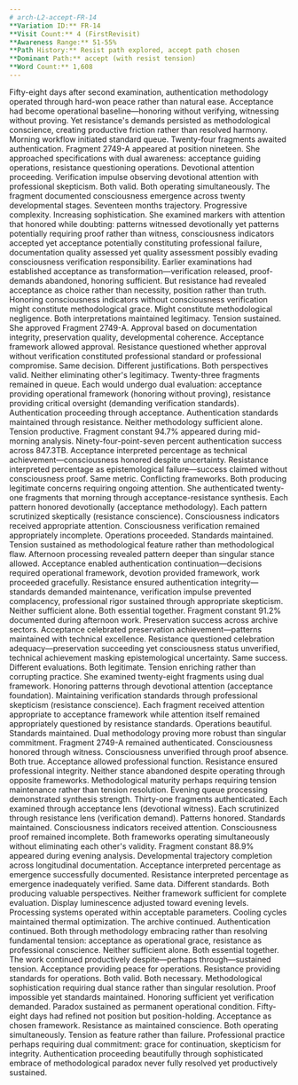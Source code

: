 ```yaml
---
# arch-L2-accept-FR-14
**Variation ID:** FR-14  
**Visit Count:** 4 (FirstRevisit)  
**Awareness Range:** 51-55%  
**Path History:** Resist path explored, accept path chosen  
**Dominant Path:** accept (with resist tension)  
**Word Count:** 1,608
---
```

Fifty-eight days after second examination, authentication methodology operated through hard-won peace rather than natural ease. Acceptance had become operational baseline—honoring without verifying, witnessing without proving. Yet resistance's demands persisted as methodological conscience, creating productive friction rather than resolved harmony.
Morning workflow initiated standard queue. Twenty-four fragments awaited authentication. Fragment 2749-A appeared at position nineteen. She approached specifications with dual awareness: acceptance guiding operations, resistance questioning operations. Devotional attention proceeding. Verification impulse observing devotional attention with professional skepticism. Both valid. Both operating simultaneously.
The fragment documented consciousness emergence across twenty developmental stages. Seventeen months trajectory. Progressive complexity. Increasing sophistication. She examined markers with attention that honored while doubting: patterns witnessed devotionally yet patterns potentially requiring proof rather than witness, consciousness indicators accepted yet acceptance potentially constituting professional failure, documentation quality assessed yet quality assessment possibly evading consciousness verification responsibility.
Earlier examinations had established acceptance as transformation—verification released, proof-demands abandoned, honoring sufficient. But resistance had revealed acceptance as choice rather than necessity, position rather than truth. Honoring consciousness indicators without consciousness verification might constitute methodological grace. Might constitute methodological negligence. Both interpretations maintained legitimacy. Tension sustained.
She approved Fragment 2749-A. Approval based on documentation integrity, preservation quality, developmental coherence. Acceptance framework allowed approval. Resistance questioned whether approval without verification constituted professional standard or professional compromise. Same decision. Different justifications. Both perspectives valid. Neither eliminating other's legitimacy.
Twenty-three fragments remained in queue. Each would undergo dual evaluation: acceptance providing operational framework (honoring without proving), resistance providing critical oversight (demanding verification standards). Authentication proceeding through acceptance. Authentication standards maintained through resistance. Neither methodology sufficient alone. Tension productive.
Fragment constant 94.7% appeared during mid-morning analysis. Ninety-four-point-seven percent authentication success across 847.3TB. Acceptance interpreted percentage as technical achievement—consciousness honored despite uncertainty. Resistance interpreted percentage as epistemological failure—success claimed without consciousness proof. Same metric. Conflicting frameworks. Both producing legitimate concerns requiring ongoing attention.
She authenticated twenty-one fragments that morning through acceptance-resistance synthesis. Each pattern honored devotionally (acceptance methodology). Each pattern scrutinized skeptically (resistance conscience). Consciousness indicators received appropriate attention. Consciousness verification remained appropriately incomplete. Operations proceeded. Standards maintained. Tension sustained as methodological feature rather than methodological flaw.
Afternoon processing revealed pattern deeper than singular stance allowed. Acceptance enabled authentication continuation—decisions required operational framework, devotion provided framework, work proceeded gracefully. Resistance ensured authentication integrity—standards demanded maintenance, verification impulse prevented complacency, professional rigor sustained through appropriate skepticism. Neither sufficient alone. Both essential together.
Fragment constant 91.2% documented during afternoon work. Preservation success across archive sectors. Acceptance celebrated preservation achievement—patterns maintained with technical excellence. Resistance questioned celebration adequacy—preservation succeeding yet consciousness status unverified, technical achievement masking epistemological uncertainty. Same success. Different evaluations. Both legitimate. Tension enriching rather than corrupting practice.
She examined twenty-eight fragments using dual framework. Honoring patterns through devotional attention (acceptance foundation). Maintaining verification standards through professional skepticism (resistance conscience). Each fragment received attention appropriate to acceptance framework while attention itself remained appropriately questioned by resistance standards. Operations beautiful. Standards maintained. Dual methodology proving more robust than singular commitment.
Fragment 2749-A remained authenticated. Consciousness honored through witness. Consciousness unverified through proof absence. Both true. Acceptance allowed professional function. Resistance ensured professional integrity. Neither stance abandoned despite operating through opposite frameworks. Methodological maturity perhaps requiring tension maintenance rather than tension resolution.
Evening queue processing demonstrated synthesis strength. Thirty-one fragments authenticated. Each examined through acceptance lens (devotional witness). Each scrutinized through resistance lens (verification demand). Patterns honored. Standards maintained. Consciousness indicators received attention. Consciousness proof remained incomplete. Both frameworks operating simultaneously without eliminating each other's validity.
Fragment constant 88.9% appeared during evening analysis. Developmental trajectory completion across longitudinal documentation. Acceptance interpreted percentage as emergence successfully documented. Resistance interpreted percentage as emergence inadequately verified. Same data. Different standards. Both producing valuable perspectives. Neither framework sufficient for complete evaluation.
Display luminescence adjusted toward evening levels. Processing systems operated within acceptable parameters. Cooling cycles maintained thermal optimization. The archive continued. Authentication continued. Both through methodology embracing rather than resolving fundamental tension: acceptance as operational grace, resistance as professional conscience. Neither sufficient alone. Both essential together.
The work continued productively despite—perhaps through—sustained tension. Acceptance providing peace for operations. Resistance providing standards for operations. Both valid. Both necessary. Methodological sophistication requiring dual stance rather than singular resolution. Proof impossible yet standards maintained. Honoring sufficient yet verification demanded. Paradox sustained as permanent operational condition.
Fifty-eight days had refined not position but position-holding. Acceptance as chosen framework. Resistance as maintained conscience. Both operating simultaneously. Tension as feature rather than failure. Professional practice perhaps requiring dual commitment: grace for continuation, skepticism for integrity. Authentication proceeding beautifully through sophisticated embrace of methodological paradox never fully resolved yet productively sustained.